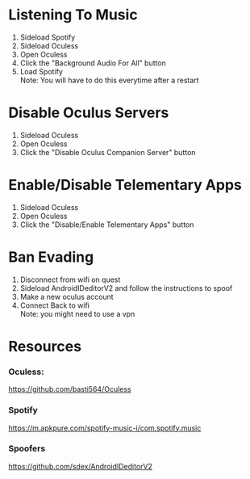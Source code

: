 # Listening To Music
1. Sideload Spotify
2. Sideload Oculess
3. Open Oculess
4. Click the "Background Audio For All" button
5. Load Spotify <br />
Note: You will have to do this everytime after a restart

# Disable Oculus Servers
1. Sideload Oculess
2. Open Oculess
3. Click the "Disable Oculus Companion Server" button

# Enable/Disable Telementary Apps
1. Sideload Oculess
2. Open Oculess
3. Click the "Disable/Enable Telementary Apps" button

# Ban Evading
1. Disconnect from wifi on quest
2. Sideload AndroidIDeditorV2 and follow the instructions to spoof
3. Make a new oculus account
4. Connect Back to wifi <br />
Note: you might need to use a vpn
   
# Resources
### Oculess:
https://github.com/basti564/Oculess
### Spotify
https://m.apkpure.com/spotify-music-i/com.spotify.music
### Spoofers
https://github.com/sdex/AndroidIDeditorV2
